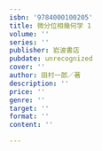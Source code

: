 ```yaml
---
isbn: '9784000100205'
title: 微分位相幾何学 1
volume: ''
series: ''
publisher: 岩波書店
pubdate: unrecognized
cover: ''
author: 田村一郎／著
description: ''
price: ''
genre: ''
target: ''
format: ''
content: ''

---
```


